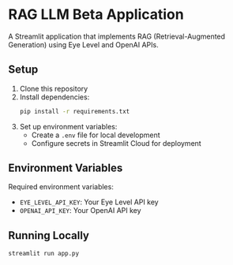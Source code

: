 # RAG LLM Beta Application

A Streamlit application that implements RAG (Retrieval-Augmented Generation) using Eye Level and OpenAI APIs.

## Setup

1. Clone this repository
2. Install dependencies:
   ```bash
   pip install -r requirements.txt
   ```
3. Set up environment variables:
   - Create a `.env` file for local development
   - Configure secrets in Streamlit Cloud for deployment

## Environment Variables

Required environment variables:
- `EYE_LEVEL_API_KEY`: Your Eye Level API key
- `OPENAI_API_KEY`: Your OpenAI API key

## Running Locally

```bash
streamlit run app.py
```
